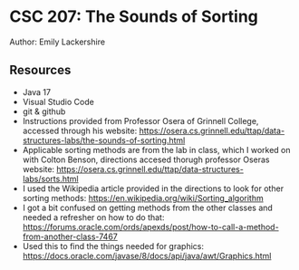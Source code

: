 # CSC 207: The Sounds of Sorting

Author: Emily Lackershire

## Resources

+ Java 17
+ Visual Studio Code
+ git & github
+ Instructions provided from Professor Osera of Grinnell College, accessed through his website: 
  https://osera.cs.grinnell.edu/ttap/data-structures-labs/the-sounds-of-sorting.html
+ Applicable sorting methods are from the lab in class, which I worked on with Colton Benson, directions accesed thorugh professor Oseras website: 
  https://osera.cs.grinnell.edu/ttap/data-structures-labs/sorts.html
+ I used the Wikipedia article provided in the directions to look for other sorting methods: 
  https://en.wikipedia.org/wiki/Sorting_algorithm
+ I got a bit confused on getting methods from the other classes and needed a refresher on how to do that:
  https://forums.oracle.com/ords/apexds/post/how-to-call-a-method-from-another-class-7467
+ Used this to find the things needed for graphics: 
  https://docs.oracle.com/javase/8/docs/api/java/awt/Graphics.html
  